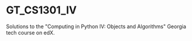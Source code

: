 # GT_CS1301_IV
Solutions to the "Computing in Python IV: Objects and Algorithms" Georgia tech course on edX.
